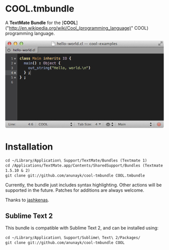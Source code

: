 COOL.tmbundle
=============

A <b>TextMate Bundle</b> for the [<b>COOL</b>]("http://en.wikipedia.org/wiki/Cool_(programming_language)" COOL) programming language.

![screenshot](https://raw.githubusercontent.com/anunayk/cool-tmbundle/master/cool-syntax-highlighted-screenshot.tiff)

Installation
=============

    cd ~/Library/Application\ Support/TextMate/Bundles (Textmate 1)
    cd /Applications/TextMate.app/Contents/SharedSupport/Bundles (Textmate 1.5.10 & 2)
    git clone git://github.com/anunayk/cool-tmbundle COOL.tmbundle
  
Currently, the bundle just includes syntax highlighting. Other actions will be supported in the future. Patches for additions are always welcome.

Thanks to [jashkenas]("http://github.com/jashkenas").

Sublime Text 2
--------------

This bundle is compatible with Sublime Text 2, and can be installed using:

    cd ~/Library/Application\ Support/Sublime\ Text\ 2/Packages/
    git clone git://github.com/anunayk/cool-tmbundle COOL

